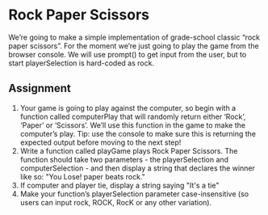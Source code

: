 # Rock Paper Scissors
We’re going to make a simple implementation of grade-school classic “rock paper scissors”. For the moment we’re just going to play the game from the browser console.
We will use prompt() to get input from the user, but to start playerSelection is hard-coded as rock.
## Assignment
1. Your game is going to play against the computer, so begin with a function called computerPlay that will randomly return either ‘Rock’, ‘Paper’ or ‘Scissors’. We’ll use this function in the game to make the computer’s play. Tip: use the console to make sure this is returning the expected output before moving to the next step!
2. Write a function called playGame plays Rock Paper Scissors. The function should take two parameters - the playerSelection and computerSelection - and then display a string that declares the winner like so: "You Lose! paper beats rock."
3. If computer and player tie, display a string saying "It's a tie"
4. Make your function’s playerSelection parameter case-insensitive (so users can input rock, ROCK, RocK or any other variation).